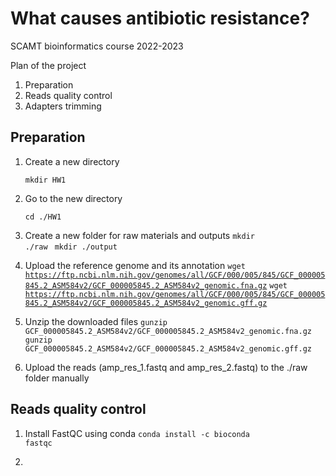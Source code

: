 # What causes antibiotic resistance?

SCAMT bioinformatics course 2022-2023

Plan of the project
1. Preparation
2. Reads quality control
3. Adapters trimming 

## Preparation 

1. Create a new directory <p>
<code>mkdir HW1</code>

2. Go to the new directory <p>
<code>cd ./HW1</code>

3. Create a new folder for raw materials and outputs
<code>mkdir ./raw </code>
<code>mkdir ./output </code>

4. Upload the reference genome and its annotation
<code>wget https://ftp.ncbi.nlm.nih.gov/genomes/all/GCF/000/005/845/GCF_000005845.2_ASM584v2/GCF_000005845.2_ASM584v2_genomic.fna.gz</code>
<code>wget https://ftp.ncbi.nlm.nih.gov/genomes/all/GCF/000/005/845/GCF_000005845.2_ASM584v2/GCF_000005845.2_ASM584v2_genomic.gff.gz</code>

5. Unzip the downloaded files
<code>gunzip GCF_000005845.2_ASM584v2/GCF_000005845.2_ASM584v2_genomic.fna.gz</code>
<code>gunzip GCF_000005845.2_ASM584v2/GCF_000005845.2_ASM584v2_genomic.gff.gz</code>

6. Upload the reads (amp_res_1.fastq and amp_res_2.fastq) to the ./raw folder manually

## Reads quality control

1. Install FastQC using conda
<code>conda install -c bioconda fastqc</code>

2. 


